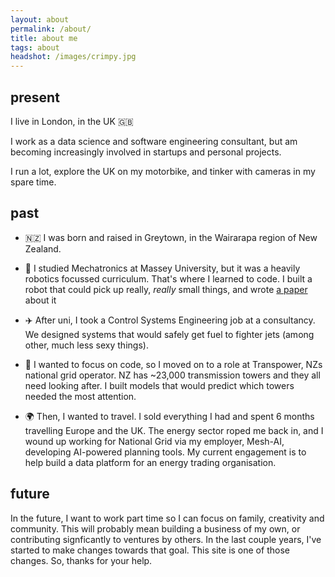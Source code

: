 ```yaml
---
layout: about
permalink: /about/
title: about me
tags: about
headshot: /images/crimpy.jpg
---
```


## present
I live in London, in the UK 🇬🇧

I work as a data science and software engineering consultant, but am becoming increasingly involved in startups and personal projects.

I run a lot, explore the UK on my motorbike, and tinker with cameras in my spare time.

## past
- 🇳🇿 I was born and raised in Greytown, in the Wairarapa region of New Zealand.

- 🤖 I studied Mechatronics at Massey University, but it was a heavily robotics focussed curriculum. That's where I learned to code. I built a robot that could pick up really, *really* small things, and wrote [a paper](https://www.researchgate.net/publication/327522823_Development_of_a_Micromanipulation_Platform_with_Passive-Active_Hybrid_Release_Strategy_for_Single-Cell_Separation) about it

- ✈️ After uni, I took a Control Systems Engineering job at a consultancy. We designed systems that would safely get fuel to fighter jets (among other, much less sexy things).

- 🗼 I wanted to focus on code, so I moved on to a role at Transpower, NZs national grid operator. NZ has ~23,000 transmission towers and they all need looking after. I built models that would predict which towers needed the most attention.

- 🌍 Then, I wanted to travel. I sold everything I had and spent 6 months travelling Europe and the UK. The energy sector roped me back in, and I wound up working for National Grid via my employer, Mesh-AI, developing AI-powered planning tools. My current engagement is to help build a data platform for an energy trading organisation.

## future
In the future, I want to work part time so I can focus on family, creativity and community. This will probably mean building a business of my own, or contributing signficantly to ventures by others. In the last couple years, I've started to make changes towards that goal. This site is one of those changes. So, thanks for your help.